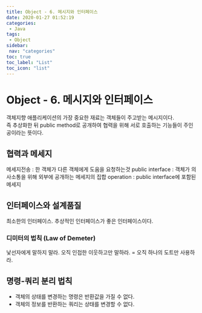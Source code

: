 ```yaml
---
title: Object - 6. 메시지와 인터페이스
date: 2020-01-27 01:52:19
categories: 
 - Java
tags: 
 - Object
sidebar:
 nav: "categories"
toc: true
toc_label: "List"
toc_icon: "list"
---
```


# Object - 6. 메시지와 인터페이스
객체지향 애플리케이션의 가장 중요한 재료는 객체들이 주고받는 메시지이다.  
즉 추상화한 뒤 public method로 공개하여 협력을 위해 서로 호출하는 기능들이 주인공이라는 뜻이다.

## 협력과 메세지
메세지전송 : 한 객체가 다른 객체에게 도움을 요청하는것
public interface : 객체가 의사소통을 위해 외부에 공개하는 메세지의 집합
operation : public interface에 포함된 메세지

## 인터페이스와 설계품질
최소한의 인터페이스. 추상적인 인터페이스가 좋은 인터페이스이다. 

### 디미터의 법칙 (Law of Demeter)
낯선자에게 말하지 말라. 오직 인접한 이웃하고만 말하라.
= 오직 하나의 도트만 사용하라. 

## 명령-쿼리 분리 법칙
- 객체의 상태를 변경하는 명령은 반환값을 가질 수 없다.
- 객체의 정보를 반환하는 쿼리는 상태를 변경할 수 없다.  


